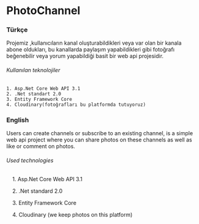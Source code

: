 # PhotoChannel
### Türkçe
Projemiz ,kullanıcıların kanal oluşturabildikleri veya var olan bir kanala abone oldukları,
bu kanallarda paylaşım yapabildikleri gibi fotoğrafı beğenebilir veya yorum yapabildiği basit bir web api projesidir.

###### Kullanılan teknolojiler
    1. Asp.Net Core Web API 3.1
    2. .Net standart 2.0
    3. Entity Framework Core
    4. Cloudinary(fotoğrafları bu platformda tutuyoruz)
   
### English
Users can create channels or subscribe to an existing channel,
is a simple web api project where you can share photos on these channels as well as like or comment on photos.

###### Used technologies
    1. Asp.Net Core Web API 3.1
    
    2. .Net standard 2.0
    
    3. Entity Framework Core
    
    4. Cloudinary (we keep photos on this platform)
